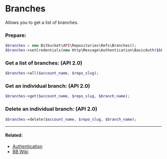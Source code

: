 # Branches

Allows you to get a list of branches.

### Prepare:
```php
$branches = new Bitbucket\API\Repositories\Refs\Branches();
$branches->setCredentials(new Http\Message\Authentication\BasicAuth($bb_user, $bb_pass));
```

### Get a list of branches: (API 2.0)

```php
$branches->all($account_name, $repo_slug);
```

### Get an individual branch: (API 2.0)

```php
$branches->get($account_name, $repo_slug, $branch_name);
```

### Delete an individual branch: (API 2.0)

```php
$branches->delete($account_name, $repo_slug, $branch_name);
```

----

#### Related:
  * [Authentication](../../../examples/authentication.md)
  * [BB Wiki](https://confluence.atlassian.com/display/BITBUCKET/src+Resources)
